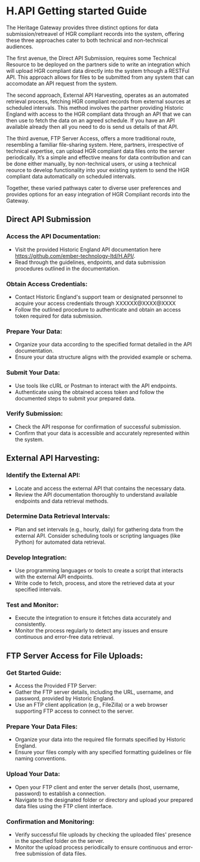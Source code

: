 # H.API Getting started Guide

The Heritage Gateway provides three distinct options for data submission/retreavel of HGR compliant records into the system, offering these three approaches  cater to both technical and non-technical audiences. 

The first avenue, the Direct API Submission, requires some Technical Resource to be deployed on the partners side to write an integration which will upload HGR compliant data directly into the system trhough a RESTFul API. This approach allows for files to be submitted from any system that can accomodate an API request from the system. 

The second approach, External API Harvesting, operates as an automated retrieval process, fetching HGR compliant records from external sources at scheduled intervals. This method involves the partner providing Historic England with access to the HGR compliant data through an API that we can then use to fetch the data on an agreed schedule. If you have an API available already then all you need to do is send us details of that API. 

The third avenue, FTP Server Access, offers a more traditional route, resembling a familiar file-sharing system. Here, partners, irrespective of technical expertise, can upload HGR compliant data files onto the server periodically. It’s a simple and effective means for data contribution and can be done either manually, by non-technical users, or using a technical reource to develop functionality into  your existing system to send the HGR compliant data automatically on scheduled intervals. 

Together, these varied pathways cater to diverse user preferences and provides options for an easy integration of HGR Compliant records into the Gateway. 

## Direct API Submission

### Access the API Documentation:
+	Visit the provided Historic England API documentation here https://github.com/ember-technology-ltd/H.API/.
+	Read through the guidelines, endpoints, and data submission procedures outlined in the documentation.

### Obtain Access Credentials:
+	Contact Historic England's support team or designated personnel to acquire your access credentials through XXXXXX@XXXX@XXXX 
+	Follow the outlined procedure to authenticate and obtain an access token required for data submission.

### Prepare Your Data:
+	Organize your data according to the specified format detailed in the API documentation.
+	Ensure your data structure aligns with the provided example or schema.

### Submit Your Data:
+	Use tools like cURL or Postman to interact with the API endpoints.
+	Authenticate using the obtained access token and follow the documented steps to submit your prepared data.

### Verify Submission:
+	Check the API response for confirmation of successful submission.
+	Confirm that your data is accessible and accurately represented within the system.

## External API Harvesting:

### Identify the External API:
+	Locate and access the external API that contains the necessary data.
+	Review the API documentation thoroughly to understand available endpoints and data retrieval methods.

### Determine Data Retrieval Intervals:
+ Plan and set intervals (e.g., hourly, daily) for gathering data from the external API.
Consider scheduling tools or scripting languages (like Python) for automated data retrieval.

### Develop Integration:
+	Use programming languages or tools to create a script that interacts with the external API endpoints.
+	Write code to fetch, process, and store the retrieved data at your specified intervals.

### Test and Monitor:
+	Execute the integration to ensure it fetches data accurately and consistently.
+	Monitor the process regularly to detect any issues and ensure continuous and error-free data retrieval.

## FTP Server Access for File Uploads:

### Get Started Guide:
+	Access the Provided FTP Server:
+	Gather the FTP server details, including the URL, username, and password, provided by Historic England.
+	Use an FTP client application (e.g., FileZilla) or a web browser supporting FTP access to connect to the server.

### Prepare Your Data Files:
+	Organize your data into the required file formats specified by Historic England.
+	Ensure your files comply with any specified formatting guidelines or file naming conventions.

### Upload Your Data:
+	Open your FTP client and enter the server details (host, username, password) to establish a connection.
+	Navigate to the designated folder or directory and upload your prepared data files using the FTP client interface.

### Confirmation and Monitoring:
+	Verify successful file uploads by checking the uploaded files' presence in the specified folder on the server.
+	Monitor the upload process periodically to ensure continuous and error-free submission of data files.

